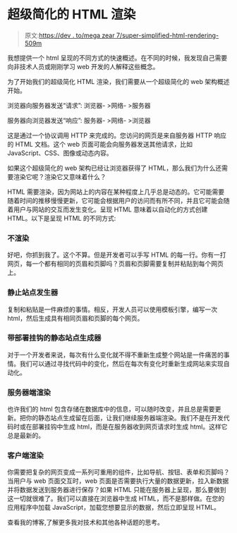 # 超级简化的 HTML 渲染

> 原文:[https://dev . to/mega zear 7/super-simplified-html-rendering-509m](https://dev.to/megazear7/super-simplified-html-rendering-509m)

我想提供一个 html 呈现的不同方式的快速概述。在不同的时候，我发现自己需要向非技术人员或刚刚学习 web 开发的人解释这些概念。

为了开始我们的超级简化 HTML 渲染，我们需要从一个超级简化的 web 架构概述开始。

浏览器向服务器发送“请求”:
浏览器- >网络- >服务器

服务器向浏览器发送“响应”:
服务器- >网络- >浏览器

这是通过一个协议调用 HTTP 来完成的。您访问的网页是来自服务器 HTTP 响应的 HTML 文档。这个 web 页面可能会向服务器发送其他请求，比如 JavaScript、CSS、图像或动态内容。

如果这个超级简化的 web 架构已经让浏览器获得了 HTML，那么我们为什么还需要渲染它呢？渲染它又意味着什么？

HTML 需要渲染，因为网站上的内容在某种程度上几乎总是动态的。它可能需要随着时间的推移慢慢更新，它可能会根据用户的访问而有所不同，并且它可能会随着用户与网站的交互而发生变化。呈现 HTML 意味着以自动化的方式创建 HTML。以下是呈现 HTML 的不同方式:

### [](#dont-render-it)不渲染

好吧，你抓到我了。这个不算。但是开发者可以手写 HTML 的每一行。你有一打网页，每一个都有相同的页眉和页脚吗？页眉和页脚需要复制并粘贴到每个网页上。

### [](#static-site-generator)静止站点发生器

复制和粘贴是一件麻烦的事情。相反，开发人员可以使用模板引擎，编写一次 html，然后生成具有相同页眉和页脚的每个网页。

### [](#static-site-generator-with-deployment-hooks)带部署挂钩的静态站点生成器

对于一个开发者来说，每次有什么变化就不得不重新生成整个网站是一件痛苦的事情。我们可以通过寻找代码中的变化，然后在每次有变化时重新生成网站来实现自动化。

### [](#server-side-rendering)服务器端渲染

也许我们的 html 包含存储在数据库中的信息，可以随时改变，并且总是需要更新。把你的静态站点生成留在后面，让我们继续服务器端渲染。我们不是在开发代码时或在部署挂钩中生成 html，而是在服务器收到网页请求时生成 html。这样它总是最新的。

### [](#client-side-rendering)客户端渲染

你需要把复杂的网页变成一系列可重用的组件，比如导航、按钮、表单和页脚吗？当用户与 web 页面交互时，web 页面是否需要执行大量的数据更新，拉入新数据并将数据发送到服务器进行保存？如果 HTML 只能在服务器上呈现，那么要做到这一切就很难了。我们可以直接在浏览器中生成 HTML，而不是那样做。在您的应用程序中加载 JavaScript，加载您想要显示的数据，然后立即呈现 HTML。

查看我的博客,了解更多我对技术和其他各种话题的思考。